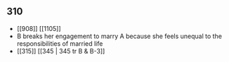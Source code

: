 ## 310
- [[908]] [[1105]] 
- B breaks her engagement to marry A because she feels unequal to the responsibilities of married life
- [[315]] [[345 | 345 tr B &amp; B-3]] 

